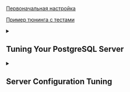 [Первоначальная настройка](https://github.com/AV-ghub/PostgreSQL/blob/main/004%20%D0%9E%D0%BF%D1%82%D0%B8%D0%BC%D0%B8%D0%B7%D0%B0%D1%86%D0%B8%D1%8F/%D0%9F%D1%80%D0%B0%D0%BA%D1%82%D0%B8%D0%BA%D0%B0%20%D0%BE%D0%BF%D1%82%D0%B8%D0%BC%D0%B8%D0%B7%D0%B0%D1%86%D0%B8%D0%B8/%D0%A1%D1%86%D0%B5%D0%BD%D0%B0%D1%80%D0%B8%D0%B8/%D0%A7%D0%B0%D1%81%D1%82%D0%BD%D1%8B%D0%B5/%D0%9A%D0%BE%D0%BD%D1%84%D0%B8%D0%B3%D1%83%D1%80%D0%B0%D1%86%D0%B8%D1%8F%20PostgreSQL%20%D0%BF%D0%BE%D1%81%D0%BB%D0%B5%20%D1%83%D1%81%D1%82%D0%B0%D0%BD%D0%BE%D0%B2%D0%BA%D0%B8.md)

[Пример тюнинга с тестами](https://github.com/AV-ghub/PostgreSQL/blob/main/004%20%D0%9E%D0%BF%D1%82%D0%B8%D0%BC%D0%B8%D0%B7%D0%B0%D1%86%D0%B8%D1%8F/%D0%9F%D1%80%D0%B0%D0%BA%D1%82%D0%B8%D0%BA%D0%B0%20%D0%BE%D0%BF%D1%82%D0%B8%D0%BC%D0%B8%D0%B7%D0%B0%D1%86%D0%B8%D0%B8/%D0%A1%D1%86%D0%B5%D0%BD%D0%B0%D1%80%D0%B8%D0%B8/%D0%A7%D0%B0%D1%81%D1%82%D0%BD%D1%8B%D0%B5/PostgreSQL%20and%20OS%20tuning%20with%20perf%20tests.md)   


<details><summary><h2>Tuning Your PostgreSQL Server</h2></summary>

  [Tuning Your PostgreSQL Server](https://wiki.postgresql.org/wiki/Tuning_Your_PostgreSQL_Server)
  
</details>

<details><summary><h2>Server Configuration Tuning</h2></summary>
  
  [3](https://github.com/AV-ghub/PostgreSQL/blob/main/998%20Books/List.md).[135]

  The main tunable settings for PostgreSQL are in a plain text file named **postgresql.conf**  
  ```
  postgres@anisimov-ubuntu-pg-03:~$ pg_lsclusters 
  Ver Cluster Port Status Owner    Data directory              Log file
  16  main    5432 online postgres /var/lib/postgresql/16/main /var/log/postgresql/postgresql-16-main.log
  
  postgres@anisimov-ubuntu-pg-03:~$ pg_ctlcluster 16 main status
  pg_ctl: server is running (PID: 819)
  /usr/lib/postgresql/16/bin/postgres "-D" "/var/lib/postgresql/16/main" "-c" "config_file=/etc/postgresql/16/main/postgresql.conf"
  ```
  
  This chapter is more focused on the guidelines for _**setting the most important values**_.

  Default you can check this using the _**pg_settings**_ view by looking at the _**boot_val**_ column.  
  There's also a default value that parameters will return to if you use the _**RESET**_ command to return them to their starting value;   
  this is labeled as _**reset_val**_ in the pg_settings view.  
  
  ### Allowed change context
  Every configuration setting has an associated context in which it's allowed to be changed.  
  This example shows one entry with each context type
  ```
  pgbench=# select name, context from pg_settings limit 6;
              name            |  context  
  ----------------------------+-----------
   allow_in_place_tablespaces | superuser
   allow_system_table_mods    | superuser
   application_name           | user
   archive_cleanup_command    | sighup
   archive_command            | sighup
   archive_library            | sighup
  ```
  * internal: database internals set at compile time.
  * postmaster: full server restart. All shared memory settings fall into this category.
  * sighup: Sending the server a HUP signal.
  * backend: similar to the sighup ones, not impact any already running database backend sessions. Only new sessions started after this will respect the change. 
  * superuser: can be modified by any database superuser, and made active without even requiring a full configuration reload. 
  * user: Individual user sessions can adjust these parameters.
  * superuser-backend: can be changed in the postgresql.conf file without restarting the PostgreSQL server. This value cannot be changed after starting the session, and only the superuser can change these setting.
  
  ### Reloading the configuration file
  There are three ways you can get the database to reload its configuration in order _**to update values in the sighup category**_.   
  If you're connected to the database _**as a superuser**_, _**pg_reload_conf**_ will do that:
  ```
  postgres=# SELECT pg_reload_conf();
  pg_reload_conf
  ----------------
  t
  ```
  You can send a HUP signal manually using the UNIX _**kill command**_:
  ```
  $ ps -eaf | grep "postgres -D"
  postgres 11185 1 0 22:21 pts/0 00:00:00
  /home/postgres/inst/bin/postgres -D /home/postgres/data/
  $ kill -HUP 11185
  ```
  Finally, you can trigger a SIGHUP signal for the server by using _**pg_ctl**_:
  ```
  $ -- pg_ctl reload -- deprecated
  $ pg_ctlcluster 16 main reload
  LOG: received SIGHUP, reloading configuration files
  server signaled
  ```
  No matter which approach you use, you'll see the following in the database log files afterwards to confirm that the server received the message:
  ```
  LOG: received SIGHUP, reloading configuration files
  ```
  You can then confirm that your changes have taken place as expected using commands such as **SHOW**, or by looking at **pg_settings**.
  
  ## Database connections
  ## Shared memory
  ## Logging
  ## Vacuuming and ststistics
  ## Checkpoins
  ## PITR and WAL replication
  ### effective_cache_size
  [3](https://github.com/AV-ghub/PostgreSQL/blob/main/998%20Books/List.md).[150]  
  PostgreSQL is expected to have both its own **dedicated memory (shared_buffers)** in addition to utilizing the **filesystem cache**.
  When making decisions, the database compares **the sizes it computes** against the **effective sum of all these caches**;   
  that's what it expects to find in **effective_cache_size**.
  
  The same rough rule of thumb that would **put shared_buffers at 25%** of system memory would set **effective_cache_size to between 50% and 75% of RAM**.   
  To get a more accurate estimate, first observe the size of the filesystem cache: **add the free and cached numbers** shown by the **free** or **top** commands to estimate the filesystem cache size.
  
  ~$ free   
  ||total|used|free|shared|buff/cache|available|
  |:-|:-|:-|:-|:-|:-|:-|
  |Mem:|$\color{red}{2015880}$|$\color{green}{499164}$|$\color{blue}{244116}$|38172|$\color{blue}{1272600}$|1290600|
  
  ~$ top   
  ...   
  |MiB Mem :|$\color{red}{1968,6}$ total|$\color{blue}{238,1}$ free|$\color{green}{487,7}$ used|$\color{blue}{1242,8}$ buff/cache|  
  |:-|:-|:-|:-|:-|
  
  ### synchronous_commit
  > Определяет, после завершения какого уровня обработки WAL сервер будет сообщать об успешном выполнении операции. 
  
  Physical disk commits stressed as a likely bottleneck for committing transactions.  
  If you need better commit speed, you could disable **synchronous_commit**.   
  Groups commits into chunks at a frequency determined by the related **wal_writer_delay** parameter. The **default** settings guarantee a real commit to disk at most **600 milliseconds** after the client commit. That data will not be recovered.   
  That's possible to turn this parameter off for a single client during its session:
  ```
  SET LOCAL synchronous_commit TO OFF;
  ```
  This provides you with the option of having **different physical commit guarantees** for the different types of data.   
  
  [synchronous_commit](https://postgrespro.ru/docs/postgresql/16/runtime-config-wal#GUC-SYNCHRONOUS-COMMIT)    
  [Кэширование](https://postgrespro.ru/docs/postgresql/16/wal-reliability#WAL-RELIABILITY)   
  [pg_test_fsync](https://postgrespro.ru/docs/postgresql/16/pgtestfsync) - подобрать наилучший вариант wal_sync_method для PostgreSQL
  
  To get disk cache params
  ```
  $ sudo hdparm -I /dev/sda1
  ```
  > кеширование записи включено, если за строкой Write cache следует *.
  > Вы можете протестировать надёжность поведения подсистемы ввода/вывода, используя **diskchecker.pl**.

  ### work_mem
  The database estimates **how much data** is involved and then **compares it to the work_mem** parameter.   
  If it's larger (and the default is only 1 MB), rather than do that sorting in memory, it will write all the data out and **use a disk-based** sort instead.   
  A large increase in work_mem can be one of the most effective ways to speed up your server.   
  A data warehousing report on a giant server might run **with a gigabyte of work_mem** for its larger reports.

  The normal **guidance for work_mem** 
  * consider how much **free RAM** is around after shared_buffers is allocated (the same OS caching size figure needed to compute effective_cache_size)
  * divide this figure by **max_connections**
  * take a fraction of that figure; **1/2 of that** would be an aggressive work_mem value.

  ### random_page_cost
  Lowering this value from its default--for example a reduction from 4.0 to 2.0--was a common technique for making it more likely **that the planner would use indexed queries** instead of the alternative of a sequential scan.   
  This is certainly **not where you want to start tuning at**. You should **prefer getting better statistics and setting the memory parameters** as primary ways to influence the query planner.

  ### constraint_exclusion
  Допустимые значения constraint_exclusion: on (задействовать ограничения всех таблиц), off (никогда не задействовать ограничения) и partition (задействовать ограничения только для дочерних таблиц и подзапросов UNION ALL). Значение по умолчанию — partition. 
  Когда данный параметр включен, планировщик сравнивает условия запроса с ограничениями CHECK таблицы и **не сканирует её, если они оказываются за пределами ограничения**.

  ## Tunables to avoid
  ### fsync
  Ignore crash recovery altogether.  
  Makes the value for wal_sync_method irrelevant.  
  If you have any sort of server crash when fsync is disabled, it is likely that your database will be corrupted.  
  In most cases where people used to disable fsync it's a better idea to turn off **synchronous_commit** instead.  
  There is one case where fsync=off may still make sense--**Initial bulk loading**.  
  Some systems will also turn off fsync on servers with redundant copies of the database, for example, slaves used for **reporting purposes**.
  These **can always resynchronize** against the master if their data gets corrupted.  
  
  ### full_page_writes 
  **Increases the odds of database corruption** in return for an increase in performance.
  You should only consider adjusting this parameter if you're doing **extensive research into your filesystem**.  

  ### commit_delay and commit_siblings
  It is extremely difficult to show any speedup by adjusting them, and quite easy to slow every transaction down by tweaking them.  

  ### max_prepared_transactions
  A prepared transaction is one that uses PREPARE TRANSACTION for** two-phase commit (2PC)**.   
  If you're not specifically using that command and 2PC, you can leave this value at its default.   
  **If you are using** those features, only then will you likely need to **increase it to match the number of connections**.

  
  
  
  




</details>

































